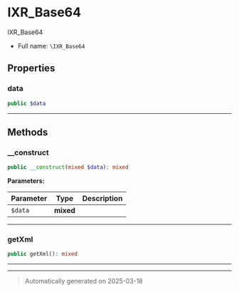 
# IXR_Base64

IXR_Base64



* Full name: `\IXR_Base64`



## Properties


### data



```php
public $data
```






***

## Methods


### __construct



```php
public __construct(mixed $data): mixed
```








**Parameters:**

| Parameter | Type | Description |
|-----------|------|-------------|
| `$data` | **mixed** |  |





***

### getXml



```php
public getXml(): mixed
```












***


***
> Automatically generated on 2025-03-18
